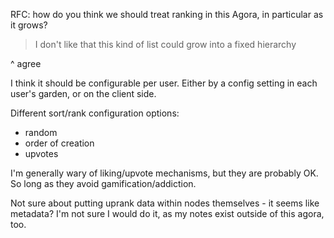 RFC: how do you think we should treat ranking in this Agora, in particular as it grows?

> I don't like that this kind of list could grow into a fixed hierarchy

^ agree 

I think it should be configurable per user.  Either by a config setting in each user's garden, or on the client side.

Different sort/rank configuration options: 

- random
- order of creation
- upvotes

I'm generally wary of liking/upvote mechanisms, but they are probably OK.  So long as they avoid gamification/addiction.

Not sure about putting uprank data within nodes themselves - it seems like metadata?  I'm not sure I would do it, as my notes exist outside of this agora, too.